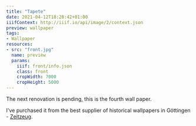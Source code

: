 ```yaml
---
title: "Tapete"
date: 2021-04-12T18:28:42+01:00
iiifContext: http://iiif.io/api/image/2/context.json
preview: wallpaper
tags:
- Wallpaper
resources:
- src: "front.jpg"
  name: preview
  params:
    iiif: front/info.json
    class: front
    cropWidth: 7000
    cropHeight: 5000
---
```

The next renovation is pending, this is the fourth wall paper.

I've purchased it from the best supplier of historical wallpapers in Göttingen - [Zeitzeug](http://zeitzeug.de/).
